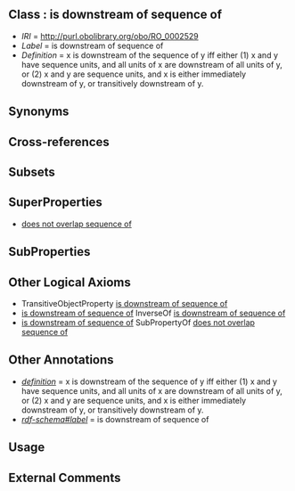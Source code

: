 
## Class : is downstream of sequence of

 * *IRI* = http://purl.obolibrary.org/obo/RO_0002529
 * *Label* = is downstream of sequence of
 * *Definition* = x is downstream of the sequence of y iff either (1) x and y have sequence units, and all units of x are downstream of all units of y, or (2) x and y are sequence units, and x is either immediately downstream of y, or transitively downstream of y.

## Synonyms


## Cross-references


## Subsets


## SuperProperties

 * [does not overlap sequence of](../../RO/27/RO_0002527.md)

## SubProperties


## Other Logical Axioms

 * TransitiveObjectProperty [is downstream of sequence of](../../RO/29/RO_0002529.md)
 * [is downstream of sequence of](../../RO/29/RO_0002529.md) InverseOf [is downstream of sequence of](../../RO/29/RO_0002529.md)
 * [is downstream of sequence of](../../RO/29/RO_0002529.md) SubPropertyOf [does not overlap sequence of](../../RO/27/RO_0002527.md)

## Other Annotations

 * *[definition](../../IAO/15/IAO_0000115.md)* = x is downstream of the sequence of y iff either (1) x and y have sequence units, and all units of x are downstream of all units of y, or (2) x and y are sequence units, and x is either immediately downstream of y, or transitively downstream of y.
 * *[rdf-schema#label](../../el/rdf-schema#label.md)* = is downstream of sequence of

## Usage


## External Comments

